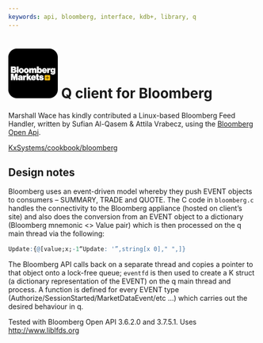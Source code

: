 ```yaml
---
keywords: api, bloomberg, interface, kdb+, library, q
---
```


# ![Bloomberg](img/bloomberg.png) Q client for Bloomberg



Marshall Wace has kindly contributed a Linux-based Bloomberg Feed Handler, written by Sufian Al-Qasem & Attila Vrabecz, using the [Bloomberg Open Api](http://www.openbloomberg.com/open-api/). 

<i class="fab fa-github"></i> 
[KxSystems/cookbook/bloomberg](https://github.com/KxSystems/cookbook/tree/master/bloomberg)

## Design notes

Bloomberg uses an event-driven model whereby they push EVENT objects to consumers – SUMMARY, TRADE and QUOTE. The C code in `bloomberg.c` handles the connectivity to the Bloomberg appliance (hosted on client’s site) and also does the conversion from an EVENT object to a dictionary (Bloomberg mnemonic &lt;&gt; Value pair) which is then processed on the q main thread via the following:

```q
Update:{@[value;x;-1“Update: '”,string[x 0]," ",]}
```

The Bloomberg API calls back on a separate thread and copies a pointer to that object onto a lock-free queue; `eventfd` is then used to create a K struct (a dictionary representation of the EVENT) on the q main thread and process. A function is defined for every EVENT type (Authorize/SessionStarted/MarketDataEvent/etc …) which carries out the desired behaviour in q.

Tested with Bloomberg Open API 3.6.2.0 and 3.7.5.1. Uses <http://www.liblfds.org>

